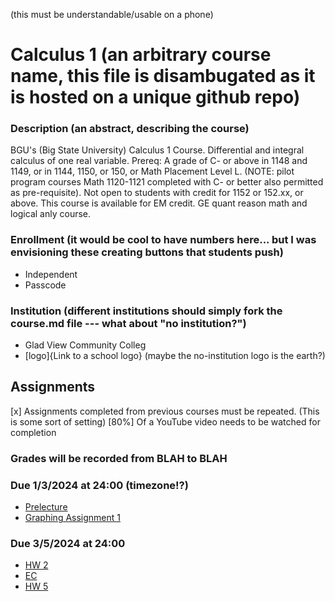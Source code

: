 (this must be understandable/usable on a phone)
# Calculus 1 (an arbitrary course name, this file is disambugated as it is hosted on a unique github repo)
### Description (an abstract, describing the course)
BGU's (Big State University) Calculus 1 Course. Differential and integral calculus of one real variable. Prereq: A grade of C- or above in 1148 and 1149, or in 1144, 1150, or 150, or Math Placement Level L. (NOTE: pilot program courses Math 1120-1121 completed with C- or better also permitted as pre-requisite). Not open to students with credit for 1152 or 152.xx, or above. This course is available for EM credit. GE quant reason math and logical anly course.

### Enrollment (it would be cool to have numbers here... but I was envisioning these creating buttons that students push)
- Independent 
- Passcode 

### Institution (different institutions should simply fork the course.md file --- what about "no institution?")
- Glad View Community Colleg
- [logo]{Link to a school logo} (maybe the no-institution logo is the earth?)


## Assignments
[x] Assignments completed from previous courses must be repeated. (This is some sort of setting)
[80%] Of a YouTube video needs to be watched for completion

### Grades will be recorded from BLAH to BLAH
### Due 1/3/2024 at 24:00 (timezone!?)
- [Prelecture](https://ximera.osu.edu/mooculus/calculus1/understandingFunctions/breakGround)
- [Graphing Assignment 1](https://www.desmos.com/calculator)
### Due 3/5/2024 at 24:00 
- [HW 2](https://www.geogebra.org)
- [EC](https://www.youtube.com/playlist?list=YOUR_PLAYLIST_ID)
- [HW 5](https://www.geogebra.org/classic)
